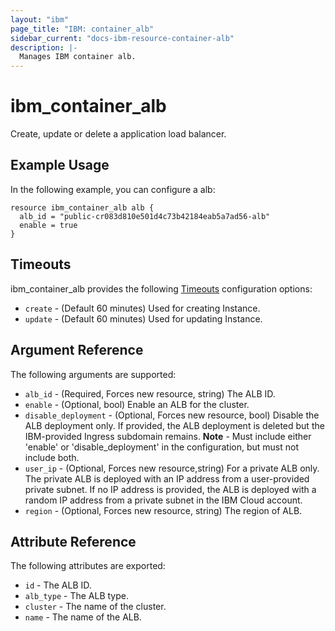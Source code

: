 ```yaml
---
layout: "ibm"
page_title: "IBM: container_alb"
sidebar_current: "docs-ibm-resource-container-alb"
description: |-
  Manages IBM container alb.
---
```


# ibm\_container_alb

Create, update or delete a application load balancer. 

## Example Usage

In the following example, you can configure a alb:

```hcl
resource ibm_container_alb alb {
  alb_id = "public-cr083d810e501d4c73b42184eab5a7ad56-alb"
  enable = true
}

```

## Timeouts

ibm_container_alb provides the following [Timeouts](https://www.terraform.io/docs/configuration/resources.html#timeouts) configuration options:

* `create` - (Default 60 minutes) Used for creating Instance.
* `update` - (Default 60 minutes) Used for updating Instance.

## Argument Reference

The following arguments are supported:

* `alb_id` - (Required, Forces new resource, string) The ALB ID.
* `enable` - (Optional, bool)  Enable an ALB for the cluster.
* `disable_deployment` - (Optional, Forces new resource, bool) Disable the ALB deployment only. If provided, the ALB deployment is deleted but the IBM-provided Ingress subdomain remains. 
**Note** - Must include either 'enable' or 'disable_deployment' in the configuration, but must not include both.
* `user_ip` - (Optional, Forces new resource,string) For a private ALB only. The private ALB is deployed with an IP address from a user-provided private subnet. If no IP address is provided, the ALB is deployed with a random IP address from a private subnet in the IBM Cloud account.
* `region` - (Optional, Forces new resource, string) The region of ALB.

## Attribute Reference

The following attributes are exported:

* `id` - The ALB ID.
* `alb_type` - The ALB type.
* `cluster` - The name of the cluster.
* `name` - The name of the ALB.